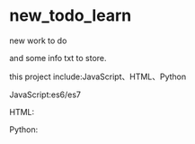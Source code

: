 # new_todo_learn
new work to do

and some info txt to store.

this project include:JavaScript、HTML、Python

JavaScript:es6/es7

HTML:

Python:

